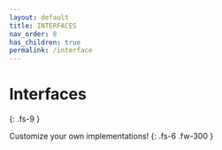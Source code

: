 ```yaml
---
layout: default
title: INTERFACES
nav_order: 8
has_children: true
permalink: /interface
---
```


# Interfaces
{: .fs-9 }

Customize your own implementations!
{: .fs-6 .fw-300 }